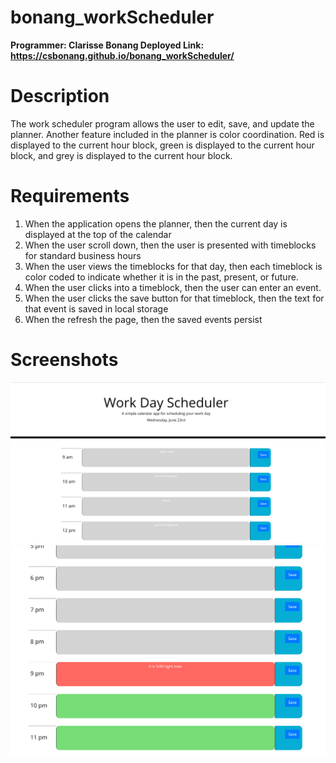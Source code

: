 # bonang_workScheduler
<b> Programmer: Clarisse Bonang </b> 
<b> Deployed Link: https://csbonang.github.io/bonang_workScheduler/ </b>

# Description 
The work scheduler program allows the user to edit, save, and update the planner. 
Another feature included in the planner is color coordination. Red is displayed to the 
current hour block, green is displayed to the current hour block, and grey is 
displayed to the current hour block. 
# Requirements 
1. When the application opens the planner, then the current day is displayed at the top of the calendar
2. When the user scroll down, then the user is presented with timeblocks for standard business hours
3. When the user views the timeblocks for that day, then each timeblock is color coded to indicate whether it is in the past, present, or future. 
4. When the user clicks into a timeblock, then the user can enter an event. 
5. When the user clicks the save button for that timeblock, then the text for that event is saved in local storage
6. When the refresh the page, then the saved events persist
# Screenshots 
![Alt page1](https://github.com/csbonang/bonang_workScheduler/blob/main/top_1.PNG "Top of Page")
![Alt page2](https://github.com/csbonang/bonang_workScheduler/blob/main/bottom_1.PNG "Bottom of Page")



